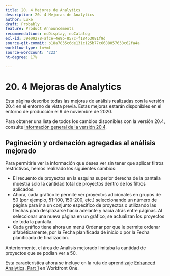```yaml
---
title: 20. 4 Mejoras de Analytics
description: 20. 4 Mejoras de Analytics
author: Luke
draft: Probably
feature: Product Announcements
recommendations: noDisplay, noCatalog
exl-id: 39e09278-afce-4e9b-857c-f18453081f9d
source-git-commit: b18a7835c6de131c125b77c6688057638c62fa4a
workflow-type: tm+mt
source-wordcount: '223'
ht-degree: 17%

---
```


# 20. 4 Mejoras de Analytics

Esta página describe todas las mejoras de análisis realizadas con la versión 20.4 en el entorno de vista previa. Estas mejoras estarán disponibles en el entorno de producción el 9 de noviembre de 2020.

Para obtener una lista de todos los cambios disponibles con la versión 20.4, consulte [Información general de la versión 20.4](../../../product-announcements/product-releases/20.4-release-activity/20-4-release-overview.md).

## Paginación y ordenación agregadas al análisis mejorado

Para permitirle ver la información que desea ver sin tener que aplicar filtros restrictivos, hemos realizado los siguientes cambios:

* El recuento de proyectos en la esquina superior derecha de la pantalla muestra solo la cantidad total de proyectos dentro de los filtros aplicados.
* Ahora, cada gráfico le permite ver proyectos adicionales en grupos de 50 (por ejemplo, 51-100, 150-200, etc.) seleccionando un número de página para ir a un conjunto específico de proyectos o utilizando las flechas para desplazarse hacia adelante y hacia atrás entre páginas. Al seleccionar una nueva página en un gráfico, se actualizan los proyectos de toda la pantalla.
* Cada gráfico tiene ahora un menú Ordenar por que le permite ordenar alfabéticamente, por la Fecha planificada de inicio o por la Fecha planificada de finalización.

Anteriormente, el área de Análisis mejorado limitaba la cantidad de proyectos que se podían ver a 50.

Esta característica ahora se incluye en la ruta de aprendizaje [Enhanced Analytics, Part 1](https://experienceleague.adobe.com/en/docs/workfront/using/home) en Workfront One.
